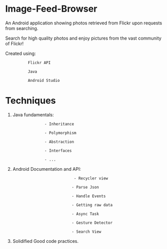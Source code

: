 # Image-Feed-Browser

An Android application showing photos retrieved from Flickr upon requests from searching.

Search for high quality photos and enjoy pictures from the vast community of Flickr!

Created using:

              Flickr API
              
              Java
              
              Android Studio

# Techniques

1. Java fundamentals:

                     - Inheritance

                     - Polymorphism
                     
                     - Abstraction
                     
                     - Interfaces                  
                     
                     - ...

2. Android Documentation and API:

                                  - Recycler view

                                 - Parse Json
                                 
                                 - Handle Events
                                 
                                 - Getting raw data
                                 
                                 - Async Task
                                 
                                 - Gesture Detector
                                 
                                 - Search View

3. Solidified Good code practices.
